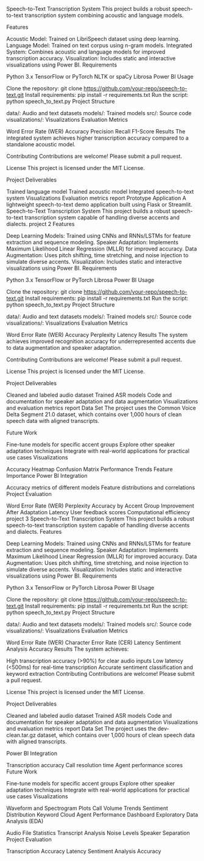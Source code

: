 Speech-to-Text Transcription System This project builds a robust speech-to-text transcription system combining acoustic and language models.

Features

Acoustic Model: Trained on LibriSpeech dataset using deep learning.
Language Model: Trained on text corpus using n-gram models.
Integrated System: Combines acoustic and language models for improved transcription accuracy.
Visualization: Includes static and interactive visualizations using Power BI.
Requirements

Python 3.x
TensorFlow or PyTorch
NLTK or spaCy
Librosa
Power BI
Usage

Clone the repository: git clone https://github.com/your-repo/speech-to-text.git
Install requirements: pip install -r requirements.txt
Run the script: python speech_to_text.py
Project Structure

data/: Audio and text datasets
models/: Trained models
src/: Source code
visualizations/: Visualizations
Evaluation Metrics

Word Error Rate (WER)
Accuracy
Precision
Recall
F1-Score
Results The integrated system achieves higher transcription accuracy compared to a standalone acoustic model.

Contributing Contributions are welcome! Please submit a pull request.

License This project is licensed under the MIT License.

Project Deliverables

Trained language model
Trained acoustic model
Integrated speech-to-text system
Visualizations
Evaluation metrics report
Prototype Application A lightweight speech-to-text demo application built using Flask or Streamlit. Speech-to-Text Transcription System This project builds a robust speech-to-text transcription system capable of handling diverse accents and dialects. project 2 Features

Deep Learning Models: Trained using CNNs and RNNs/LSTMs for feature extraction and sequence modeling.
Speaker Adaptation: Implements Maximum Likelihood Linear Regression (MLLR) for improved accuracy.
Data Augmentation: Uses pitch shifting, time stretching, and noise injection to simulate diverse accents.
Visualization: Includes static and interactive visualizations using Power BI.
Requirements

Python 3.x
TensorFlow or PyTorch
Librosa
Power BI
Usage

Clone the repository: git clone https://github.com/your-repo/speech-to-text.git
Install requirements: pip install -r requirements.txt
Run the script: python speech_to_text.py
Project Structure

data/: Audio and text datasets
models/: Trained models
src/: Source code
visualizations/: Visualizations
Evaluation Metrics

Word Error Rate (WER)
Accuracy
Perplexity
Latency
Results The system achieves improved recognition accuracy for underrepresented accents due to data augmentation and speaker adaptation.

Contributing Contributions are welcome! Please submit a pull request.

License This project is licensed under the MIT License.

Project Deliverables

Cleaned and labeled audio dataset
Trained ASR models
Code and documentation for speaker adaptation and data augmentation
Visualizations and evaluation metrics report
Data Set The project uses the Common Voice Delta Segment 21.0 dataset, which contains over 1,000 hours of clean speech data with aligned transcripts.

Future Work

Fine-tune models for specific accent groups
Explore other speaker adaptation techniques
Integrate with real-world applications for practical use cases
Visualizations

Accuracy Heatmap
Confusion Matrix
Performance Trends
Feature Importance
Power BI Integration

Accuracy metrics of different models
Feature distributions and correlations
Project Evaluation

Word Error Rate (WER)
Perplexity
Accuracy by Accent Group
Improvement After Adaptation
Latency
User feedback scores
Computational efficiency
project 3
Speech-to-Text Transcription System This project builds a robust speech-to-text transcription system capable of handling diverse accents and dialects.
Features

Deep Learning Models: Trained using CNNs and RNNs/LSTMs for feature extraction and sequence modeling.
Speaker Adaptation: Implements Maximum Likelihood Linear Regression (MLLR) for improved accuracy.
Data Augmentation: Uses pitch shifting, time stretching, and noise injection to simulate diverse accents.
Visualization: Includes static and interactive visualizations using Power BI.
Requirements

Python 3.x
TensorFlow or PyTorch
Librosa
Power BI
Usage

Clone the repository: git clone https://github.com/your-repo/speech-to-text.git
Install requirements: pip install -r requirements.txt
Run the script: python speech_to_text.py
Project Structure

data/: Audio and text datasets
models/: Trained models
src/: Source code
visualizations/: Visualizations
Evaluation Metrics

Word Error Rate (WER)
Character Error Rate (CER)
Latency
Sentiment Analysis Accuracy
Results The system achieves:

High transcription accuracy (>90%) for clear audio inputs
Low latency (<500ms) for real-time transcription
Accurate sentiment classification and keyword extraction
Contributing Contributions are welcome! Please submit a pull request.

License This project is licensed under the MIT License.

Project Deliverables

Cleaned and labeled audio dataset
Trained ASR models
Code and documentation for speaker adaptation and data augmentation
Visualizations and evaluation metrics report
Data Set The project uses the dev-clean.tar.gz dataset, which contains over 1,000 hours of clean speech data with aligned transcripts.

Power BI Integration

Transcription accuracy
Call resolution time
Agent performance scores
Future Work

Fine-tune models for specific accent groups
Explore other speaker adaptation techniques
Integrate with real-world applications for practical use cases
Visualizations

Waveform and Spectrogram Plots
Call Volume Trends
Sentiment Distribution
Keyword Cloud
Agent Performance Dashboard
Exploratory Data Analysis (EDA)

Audio File Statistics
Transcript Analysis
Noise Levels
Speaker Separation
Project Evaluation

Transcription Accuracy
Latency
Sentiment Analysis Accuracy
